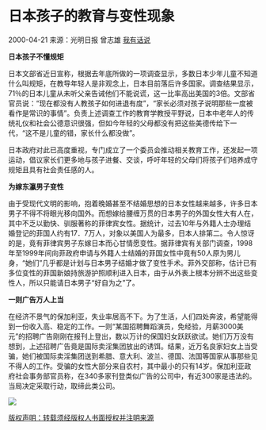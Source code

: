# 日本孩子的教育与变性现象

2000-04-21  来源：光明日报  曾志雄 [我有话说](#commentAnchor)

**日本孩子不懂规矩**

日本文部省近日宣称，根据去年底所做的一项调查显示，多数日本少年儿童不知道什么叫规矩，在教导年轻人是非观念上，日本目前落后许多国家。调查结果显示，71％的日本儿童从未听父亲告诫他们不能说谎，这一比率高出美国的3倍。文部省官员说：“现在都没有人教孩子如何进退有度”，“家长必须对孩子说明那些一度被看作是常识的事情”。负责上述调查工作的教育学教授平野说，日本中老年人的传统礼仪和社会公德意识很强，但如今年轻的父母都没有把这些美德传给下一代，“这不是儿童的错，家长什么都没做”。

日本政府对此已高度重视，专门成立了一个委员会推动相关教育工作，还发起一项运动，倡议家长们更多地与孩子进餐、交谈，呼吁年轻的父母们将孩子们培养成守规矩且具有社会责任感的人。

**为嫁东瀛男子变性**

由于受现代文明的影响，抱着晚婚甚至不结婚思想的日本女性越来越多，许多日本男子不得不将眼光移向国外。而想嫁给腰缠万贯的日本男子的外国女性大有人在，其中不乏以勤快、驯服著称的菲律宾女性。据统计，过去10年与外籍人士办理结婚登记的菲国人约有17．7万人，对象以美国人为最多，日本人排第二。令人惊讶的是，竟有菲律宾男子东嫁日本而心甘情愿变性。据菲律宾有关部门调查，1998年至1999年间向菲政府申请与外籍人士结婚的菲国女性中竟有50人原为男儿身，“她们”几乎都是计划与日本男子结婚才做了变性手术。菲外交部称，估计已有多位变性的菲国新娘持旅游护照顺利进入日本，由于从外表上根本分辨不出这些变性人，所以只能请日本男子“好自为之”了。

**一则广告万人上当**

在经济不景气的保加利亚，失业率居高不下。为了生活，人们四处奔波，希望能得到一份收入高、稳定的工作。一则“某国招聘舞蹈演员，免经验，月薪3000美元”的招聘广告刚刚在报刊上登出，数以万计的保国妇女跃跃欲试。她们万万没有想到，上述招聘广告竟是国际卖淫集团放出的诱饵。结果，近万名良家妇女上当受骗，她们被国际卖淫集团送到希腊、意大利、波兰、德国、法国等国家从事那些见不得人的工作。受骗的女性大部分来自农村，其中最小的只有14岁。保加利亚政府社会事务部官员称，在340多家刊登类似广告的公司中，有近300家是违法的。当局决定采取行动，取缔此类公司。

![](https://ad.gmw.cn/content_banner/content_650x120_qrcodes.jpg)

[版权声明：转载须经版权人书面授权并注明来源](//www.gmw.cn/content/2011-02/14/content_1609313.htm)